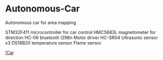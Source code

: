 # Autonomous-Car
Autonomous car for area mapping

STM32F411 microcontroller for car control
HMC5883L magnetometer for direction
HC-06 bluetooth
l298n Motor driver
HC-SR04 Ultrasonic sensor x3
DS18B20 temperature sensor
Flame sensor

[!Car](https://github.com/ferhatsirin/Autonomous-Car/blob/master/car1.JPG)
